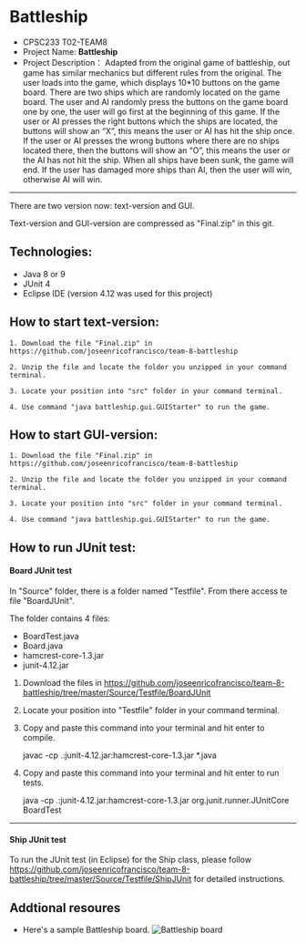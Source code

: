 
# Battleship

- CPSC233 T02-TEAM8
- Project Name: **Battleship**
- Project Description：
  Adapted from the original game of battleship, out game has similar mechanics but different rules from the original. The user loads into the game, which displays 10*10 buttons on the game board. There are two ships which are randomly located on the game board. The user and AI randomly press the buttons on the game board one by one, the user will go first at the beginning of this game. If the user or AI presses the right buttons which the ships are located, the buttons will show an “X”, this means the user or AI has hit the ship once. If the user or AI presses the wrong buttons where there are no ships located there, then the buttons will show an “O”, this means the user or the AI has not hit the ship. When all ships have been sunk, the game will end. If the user has damaged more ships than AI, then the user will win, otherwise AI will win. 

***
There are two version now: text-version and GUI.

Text-version and GUI-version are compressed as "Final.zip" in this git.



## Technologies:
- Java 8 or 9
- JUnit 4
- Eclipse IDE (version 4.12 was used for this project)

## How to start text-version:
    
    1. Download the file "Final.zip" in https://github.com/joseenricofrancisco/team-8-battleship

    2. Unzip the file and locate the folder you unzipped in your command terminal.

	3. Locate your position into "src" folder in your command terminal.

    4. Use command "java battleship.gui.GUIStarter" to run the game.

## How to start GUI-version:
    
    1. Download the file "Final.zip" in https://github.com/joseenricofrancisco/team-8-battleship

    2. Unzip the file and locate the folder you unzipped in your command terminal.

	3. Locate your position into "src" folder in your command terminal.

    4. Use command "java battleship.gui.GUIStarter" to run the game.

## How to run JUnit test:

#### Board JUnit test
In "Source" folder, there is a folder named "Testfile". From there access te file "BoardJUnit".


The folder contains 4 files:
- BoardTest.java
- Board.java
- hamcrest-core-1.3.jar
- junit-4.12.jar

1. Download the files in https://github.com/joseenricofrancisco/team-8-battleship/tree/master/Source/Testfile/BoardJUnit

2. Locate your position into "Testfile" folder in your command terminal.

3. Copy and paste this command into your terminal and hit enter to compile.

   javac -cp .:junit-4.12.jar:hamcrest-core-1.3.jar *.java

4. Copy and paste this command into your terminal and hit enter to run tests.

   java -cp .:junit-4.12.jar:hamcrest-core-1.3.jar org.junit.runner.JUnitCore BoardTest

***
#### Ship JUnit test
To run the JUnit test (in Eclipse) for the Ship class, please follow https://github.com/joseenricofrancisco/team-8-battleship/tree/master/Source/Testfile/ShipJUnit for detailed instructions.
    
## Addtional resoures
- Here's a sample Battleship board.
![Battleship board](https://upload.wikimedia.org/wikipedia/commons/thumb/6/65/Battleship_game_board.svg/1280px-Battleship_game_board.svg.png)

